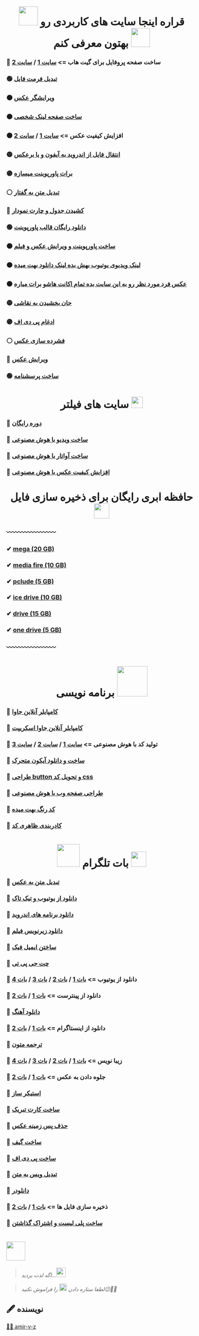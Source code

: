 <h1 align="center" id=1>
<img src="https://media.giphy.com/media/1JgMc6fBAdCYaj9Rkg/giphy.gif?cid=ecf05e4704mc5zf1v7kdguj4bewjhgj75km6mz6xbup27ejh&ep=v1_stickers_search&rid=giphy.gif&ct=s" width=50>
قراره اینجا سایت های کاربردی رو بهتون معرفی کنم
<img src="https://media.giphy.com/media/v1.Y2lkPTc5MGI3NjExanUzbHdqOWdjam4zZHVuaWU1NmV1MTVkeGZlOWFzZ3JjZnp1YWx4diZlcD12MV9zdGlja2Vyc19zZWFyY2gmY3Q9ZQ/LOnt6uqjD9OexmQJRB/giphy.gif" width=50>
</h1>

### 🔴 ساخت صفحه پروفایل برای گیت هاب => [سایت 1](https://rahuldkjain.github.io/gh-profile-readme-generator/) / [سایت 2](https://readme.so/editor)
### 🟢 [تبدیل فرمت فایل](https://convertio.co/)
### 🟤 [ویرایشگر عکس](https://www.photopea.com/)
### 🟠 [ساخت صفحه لینک شخصی](https://zil.ink/)
### ⚫ افزایش کیفیت عکس => [سایت 1](https://replicate.com/) / [سایت 2](https://imgupscaler.com/)
### 🟡 [انتقال فایل از اندروید به آیفون و یا برعکس](https://snapdrop.net/)
### 🟣 [برات پاورپوینت میسازه](https://www.beautiful.ai/)
### ⚪ [تبدیل متن به گفتار](https://murf.ai/)
### 🔴 [کشیدن جدول و چارت نمودار](https://app.diagrams.net/)
### 🟢 [دانلود رایگان قالب پاورپوینت](https://www.free-power-point-templates.com/)
### 🟤 [ساخت پاورپوینت و ویرایش عکس و فیلم](https://www.canva.com/)
### 🟠 [لینک ویدیوی یوتیوب بهش بده لینک دانلود بهت میده](https://yt5s.com/)
### ⚫ [عکس فرد مورد نظر رو به این سایت بده تمام اکانت هاشو برات میاره](https://facecheck.id/)
### 🟡 [جان بخشیدن به نقاشی](https://sketch.metademolab.com/)
### 🟣 [ادغام پی دی اف](https://smallpdf.com/merge-pdf)
### ⚪ [فشرده سازی عکس](https://compresspng.com/)
### 🔴 [ویرایش عکس](https://www.fotor.com/)
### 🟢 [ساخت پرسشنامه](http://forms.office.com/)

<h1 align="center">
سایت های فیلتر
<img src="https://media.giphy.com/media/v1.Y2lkPTc5MGI3NjExbmdsc3BhNGg0d2c5Y3ZkeXd0MG1vNXprODJ6enZ0c2N4ejExNGZkdyZlcD12MV9zdGlja2Vyc19zZWFyY2gmY3Q9cw/IzLOkxWYZJQacKuUFn/giphy.gif" width=30>
</h1>

### 🌵 [دوره رایگان](https://www.classcentral.com/)
### 🌵 [ساخت ویدیو با هوش مصنوعی](https://www.synthesia.io/)
### 🌵 [ساخت آواتار با هوش مصنوعی](https://starryai.com/en/starrytars)
### 🌵 [افزایش کیفیت عکس با هوش مصنوعی](https://remini.ai/)

<h1 align="center">
حافظه ابری رایگان برای ذخیره سازی فایل
<img src="https://media.giphy.com/media/v1.Y2lkPTc5MGI3NjExeHJmbWpwcXc0aWwxdXY3eTB3bTMxZTY3Z2w3eXRzdm56YTNsZWk3aiZlcD12MV9zdGlja2Vyc19zZWFyY2gmY3Q9cw/jJeLpmVIW9k4whPjLs/giphy.gif" width=40>
</h1>

### 〰〰〰〰〰〰〰〰
### ✔ [mega (20 GB)](https://mega.io/)
### ✔ [media fire (10 GB)](https://app.mediafire.com/)
### ✔ [pclude (5 GB)](https://www.pcloud.com/)
### ✔ [ice drive (10 GB)](https://icedrive.net/)
### ✔ [drive (15 GB)](https://www.google.com/drive/)
### ✔ [one drive (5 GB)](https://www.microsoft.com/en-us/microsoft-365/onedrive/online-cloud-storage)
### 〰〰〰〰〰〰〰〰

<h1 align="center">
برنامه نویسی
<img src="https://media.giphy.com/media/v1.Y2lkPTc5MGI3NjExbmZ4ZThzZ3hld2Nvbm9zM2sybmZ6cTJhMzcyYzFnbHB1N2tieGN2eiZlcD12MV9zdGlja2Vyc19zZWFyY2gmY3Q9cw/f7omQNmgiyjj5sffvZ/giphy.gif" width=80>
</h1>

### 🔻 [کامپایلر آنلاین جاوا](https://www.onlinegdb.com/online_java_compiler)
### 🔻 [کامپایلر آنلاین جاوا اسکریپت](https://www.programiz.com/javascript/online-compiler/)
### 🔻 تولید کد با هوش مصنوعی => [سایت 1](https://replit.com/) / [سایت 2](https://codelessai.vercel.app/) / [سایت 3](https://aicodeconvert.com/)
### 🔻 [ساخت و دانلود آیکون متحرک](https://lordicon.com/)
### 🔻 [طراحی button و تحویل کد css](https://enjoycss.com/)
### 🔻 [طراحی صفحه وب با هوش مصنوعی](https://uizard.io/)
### 🔻 [کد رنگ بهت میده](https://flatuicolors.com/)
### 🔻 [کادربندی ظاهری کد](https://carbon.now.sh/)

<h1 align="center">
<img src="https://media.giphy.com/media/oOylMv2oLDxcxGzYn6/giphy.gif" width=60>
بات تلگرام
<img src="https://media.giphy.com/media/v1.Y2lkPTc5MGI3NjExd3lrNWl5Y3ZiNTFmNGNlMGc4amNpNjdtNTFqNjAyZWszd2Nyano0NyZlcD12MV9zdGlja2Vyc19zZWFyY2gmY3Q9cw/ZcdZ7ldgeIhfesqA6E/giphy.gif" width=40>
</h1>

### 🍁 [تبدیل متن به عکس](https://t.me/matnyar_bot)
### 🌿 [دانلود از یوتیوب و تیک تاک](https://t.me/allsaverbot)
### 🍁 [دانلود برنامه های اندروید](https://t.me/apkdl_bot)
### 🌿 [دانلود زیرنویس فیلم](https://t.me/subcitybot)
### 🍁 [ساختن ایمیل فیک](https://t.me/fakemailbot)
### 🌿 [چت جی پی تی](https://t.me/littleb_gptBOT)
### 🍁 دانلود از یوتیوب => [بات 1](https://t.me/Utubesdbot) / [بات 2](https://t.me/youtibot) / [بات 3](https://t.me/utubestbot) / [بات 4](https://t.me/YproloaderBot)
### 🌿 دانلود از پینترست => [بات 1](https://t.me/RegaPinterest_bot) / [بات 2](https://t.me/MypinDLBot)
### 🍁 [دانلود آهنگ](https://t.me/melobot)
### 🌿 دانلود از اینستاگرام => [بات 1](https://t.me/instatoolboxbot) / [بات 2](https://t.me/instapico_bot)
### 🍁 [ترجمه متون](https://t.me/YTranslateBot)
### 🌿 زیبا نویس => [بات 1](https://t.me/BotFontBot) / [بات 2](https://t.me/ShriftTGbot) / [بات 3](https://t.me/stylishtext_Nsbot) / [بات 4](https://t.me/BettergramBot)
### 🍁 جلوه دادن به عکس => [بات 1](https://t.me/picface_bot) / [بات 2](https://t.me/picfacerobot)
### 🌿 [استیکر ساز](https://t.me/stkrbot)
### 🍁 [ساخت کارت تبریک](https://t.me/NiliCardBot)
### 🌿 [حذف پس زمینه عکس](https://t.me/bgkillerbot)
### 🍁 [ساخت گیف](https://t.me/gifybot)
### 🌿 [ساخت پی دی اف](https://t.me/Pdf2pic17bot)
### 🍁 [تبدیل ویس به متن](https://t.me/VoiceToTextRobot)
### 🌿 [دانلودر](https://t.me/LinkgramBot)
### 🍁 ذخیره سازی فایل ها => [بات 1](https://t.me/fileinbot) / [بات 2](https://t.me/filesboxbot)
### 🌿 [ساخت پلی لیست و اشتراک گذاشتن](https://t.me/imixbot)

<h1 align="left">
<a href="#1"><img src="https://media.giphy.com/media/JiamvXQPshKEU2mtZq/giphy.gif?cid=ecf05e474n4rn2se9fb3gsih5io9it006syvotnav001t3kv&ep=v1_stickers_search&rid=giphy.gif&ct=s" width=50></a>
</h1>

> *اگه لذت بردید...<img src="https://media.giphy.com/media/ewh4ipgPw1bBVj4HI5/giphy.gif" width=25>*

> *لطفا ستاره دادن <img src="https://media.giphy.com/media/bGuxrqcjKymVlfVaix/giphy.gif" width=20> را فراموش نکنید😉🙏🏻*

## 🖋 نویسنده
<a href="https://www.github.com/amir-v-z">👨‍💻 amir-v-z</a>